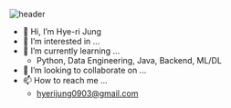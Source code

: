 ![header](https://capsule-render.vercel.app/api?type=waving&color=auto&height=300&section=header&text=HYERI%20JUNG&fontSize=90)

- 👋 Hi, I’m Hye-ri Jung
- 👀 I’m interested in ...
- 🌱 I’m currently learning ...
  - Python, Data Engineering, Java, Backend, ML/DL
- 💞️ I’m looking to collaborate on ...
- 📫 How to reach me ...
  - hyerijung0903@gmail.com

<!---
hyeri0903/hyeri0903 is a ✨ special ✨ repository because its `README.md` (this file) appears on your GitHub profile.
You can click the Preview link to take a look at your changes.
--->
